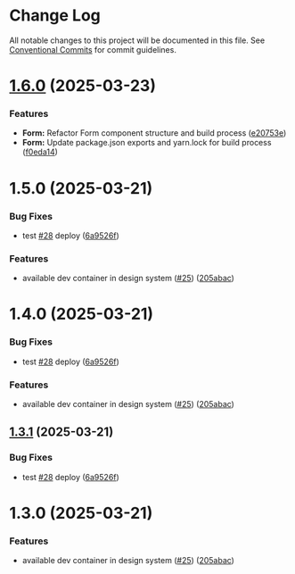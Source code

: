 # Change Log

All notable changes to this project will be documented in this file.
See [Conventional Commits](https://conventionalcommits.org) for commit guidelines.

# [1.6.0](https://github.com/Flash-Global66/b2b-ui-framework/compare/@flash-global66/b2b-ui-form@1.5.0...@flash-global66/b2b-ui-form@1.6.0) (2025-03-23)


### Features

* **Form:** Refactor Form component structure and build process ([e20753e](https://github.com/Flash-Global66/b2b-ui-framework/commit/e20753ecb273a464020075b6937e81e3bca8f306))
* **Form:** Update package.json exports and yarn.lock for build process ([f0eda14](https://github.com/Flash-Global66/b2b-ui-framework/commit/f0eda14b6cd63e370d7c8b748fa3bcc710a24f8b))





# 1.5.0 (2025-03-21)


### Bug Fixes

* test [#28](https://github.com/Flash-Global66/b2b-ui-framework/issues/28) deploy ([6a9526f](https://github.com/Flash-Global66/b2b-ui-framework/commit/6a9526f986d683e05284d289c3022e35e1c7a590))


### Features

* available dev container in design system ([#25](https://github.com/Flash-Global66/b2b-ui-framework/issues/25)) ([205abac](https://github.com/Flash-Global66/b2b-ui-framework/commit/205abac888cd006cc4abf40f17747619f4d878ce))





# 1.4.0 (2025-03-21)


### Bug Fixes

* test [#28](https://github.com/Flash-Global66/b2b-ui-framework/issues/28) deploy ([6a9526f](https://github.com/Flash-Global66/b2b-ui-framework/commit/6a9526f986d683e05284d289c3022e35e1c7a590))


### Features

* available dev container in design system ([#25](https://github.com/Flash-Global66/b2b-ui-framework/issues/25)) ([205abac](https://github.com/Flash-Global66/b2b-ui-framework/commit/205abac888cd006cc4abf40f17747619f4d878ce))





## [1.3.1](https://github.com/Flash-Global66/b2b-ui-framework/compare/@flash-global66/b2b-ui-form@1.3.0...@flash-global66/b2b-ui-form@1.3.1) (2025-03-21)


### Bug Fixes

* test [#28](https://github.com/Flash-Global66/b2b-ui-framework/issues/28) deploy ([6a9526f](https://github.com/Flash-Global66/b2b-ui-framework/commit/6a9526f986d683e05284d289c3022e35e1c7a590))





# 1.3.0 (2025-03-21)


### Features

* available dev container in design system ([#25](https://github.com/Flash-Global66/b2b-ui-framework/issues/25)) ([205abac](https://github.com/Flash-Global66/b2b-ui-framework/commit/205abac888cd006cc4abf40f17747619f4d878ce))
